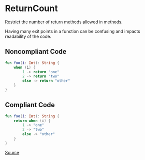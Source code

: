 # ReturnCount

Restrict the number of return methods allowed in methods.

Having many exit points in a function can be confusing and impacts readability of the
code.

## Noncompliant Code

```kotlin
fun foo(i: Int): String {
    when (i) {
        1 -> return "one"
        2 -> return "two"
        else -> return "other"
    }
}
```
## Compliant Code

```kotlin
fun foo(i: Int): String {
    return when (i) {
        1 -> "one"
        2 -> "two"
        else -> "other"
    }
}
```

[Source](https://detekt.github.io/detekt/style.html#returncount)
